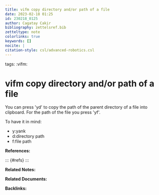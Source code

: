 ```yaml
---
title: vifm copy directory and/or path of a file
date: 2023-02-18 01:25
id: 230218_0125
author: Cagatay Cakir
bibliography: zettelsref.bib
zetteltype: note
colorlinks: true
keywords: []
nocite: |
citation-style: csl/advanced-robotics.csl
---
```

tags: :vifm:

# vifm copy directory and/or path of a file 
You can press 'yd' to copy the path of the parent directory of a file into
clipboard. For the path of the file you press 'yf'. 

To have it in mind:
- y:yank
- d:directory path
- f:file path


**References:**

::: {#refs}
:::

**Related Notes:**


**Related Documents:**


**Backlinks:**
